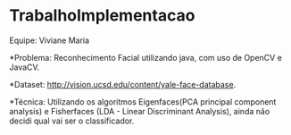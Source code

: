 # TrabalhoImplementacao
Equipe: Viviane Maria

*Problema: Reconhecimento Facial utilizando java, com uso de OpenCV e JavaCV.

*Dataset: http://vision.ucsd.edu/content/yale-face-database.

*Técnica: Utilizando os algoritmos Eigenfaces(PCA principal component analysis) e Fisherfaces (LDA - Linear Discriminant Analysis), ainda não decidi qual vai ser o classificador.

